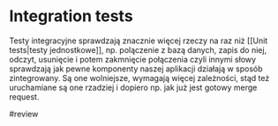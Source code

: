 
# Integration tests

Testy integracyjne sprawdzają znacznie więcej rzeczy na raz niż [[Unit tests|testy jednostkowe]], np. polączenie z bazą danych, zapis do niej, odczyt, usunięcie i potem zakmnięcie połączenia czyli innymi słowy sprawdzają jak pewne komponenty naszej aplikacji działają w sposób zintegrowany. Są one wolniejsze, wymagają więcej zależności, stąd też uruchamiane są one rzadziej i dopiero np. jak już jest gotowy merge request.

#review